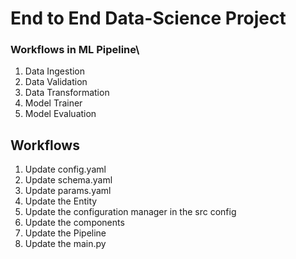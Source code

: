 # End to End Data-Science Project

### Workflows in ML Pipeline\

1. Data Ingestion
2. Data Validation
3. Data Transformation
4. Model Trainer 
5. Model Evaluation

## Workflows

1. Update config.yaml
2. Update schema.yaml
3. Update params.yaml
4. Update the Entity
5. Update the configuration manager in the src config
6. Update the components
7. Update the Pipeline
9. Update the main.py
